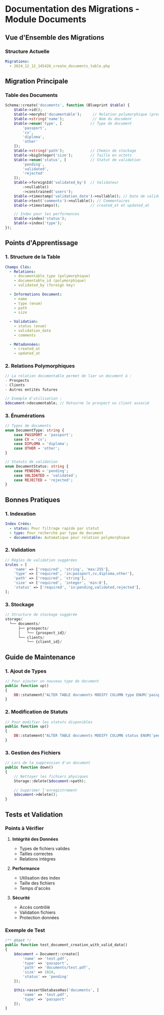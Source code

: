 # Documentation des Migrations - Module Documents

## Vue d'Ensemble des Migrations

### Structure Actuelle
```yaml
Migrations:
  - 2024_12_12_145426_create_documents_table.php
```

## Migration Principale

### Table des Documents
```php
Schema::create('documents', function (Blueprint $table) {
    $table->id();
    $table->morphs('documentable');     // Relation polymorphique (prospects/clients)
    $table->string('name');             // Nom du document
    $table->enum('type', [             // Type de document
        'passport',
        'cv',
        'diploma',
        'other'
    ]);
    $table->string('path');            // Chemin de stockage
    $table->bigInteger('size');        // Taille en octets
    $table->enum('status', [           // Statut de validation
        'pending',
        'validated',
        'rejected'
    ]);
    $table->foreignId('validated_by')  // Validateur
        ->nullable()
        ->constrained('users');
    $table->timestamp('validation_date')->nullable(); // Date de validation
    $table->text('comments')->nullable(); // Commentaires
    $table->timestamps();              // created_at et updated_at

    // Index pour les performances
    $table->index('status');
    $table->index('type');
});
```

## Points d'Apprentissage

### 1. Structure de la Table
```yaml
Champs Clés:
  - Relations:
    - documentable_type (polymorphique)
    - documentable_id (polymorphique)
    - validated_by (foreign key)
  
  - Informations Document:
    - name
    - type (enum)
    - path
    - size
  
  - Validation:
    - status (enum)
    - validation_date
    - comments
  
  - Métadonnées:
    - created_at
    - updated_at
```

### 2. Relations Polymorphiques
```php
// La relation documentable permet de lier un document à :
- Prospects
- Clients
- Autres entités futures

// Exemple d'utilisation :
$document->documentable; // Retourne le prospect ou client associé
```

### 3. Énumérations
```php
// Types de documents
enum DocumentType: string {
    case PASSPORT = 'passport';
    case CV = 'cv';
    case DIPLOMA = 'diploma';
    case OTHER = 'other';
}

// Statuts de validation
enum DocumentStatus: string {
    case PENDING = 'pending';
    case VALIDATED = 'validated';
    case REJECTED = 'rejected';
}
```

## Bonnes Pratiques

### 1. Indexation
```yaml
Index Créés:
  - status: Pour filtrage rapide par statut
  - type: Pour recherche par type de document
  - documentable: Automatique pour relation polymorphique
```

### 2. Validation
```php
// Règles de validation suggérées
$rules = [
    'name' => ['required', 'string', 'max:255'],
    'type' => ['required', 'in:passport,cv,diploma,other'],
    'path' => ['required', 'string'],
    'size' => ['required', 'integer', 'min:0'],
    'status' => ['required', 'in:pending,validated,rejected'],
];
```

### 3. Stockage
```php
// Structure de stockage suggérée
storage/
  └── documents/
      ├── prospects/
      │   └── {prospect_id}/
      └── clients/
          └── {client_id}/
```

## Guide de Maintenance

### 1. Ajout de Types
```php
// Pour ajouter un nouveau type de document
public function up()
{
    DB::statement("ALTER TABLE documents MODIFY COLUMN type ENUM('passport', 'cv', 'diploma', 'other', 'nouveau_type')");
}
```

### 2. Modification de Statuts
```php
// Pour modifier les statuts disponibles
public function up()
{
    DB::statement("ALTER TABLE documents MODIFY COLUMN status ENUM('pending', 'validated', 'rejected', 'nouveau_statut')");
}
```

### 3. Gestion des Fichiers
```php
// Lors de la suppression d'un document
public function down()
{
    // Nettoyer les fichiers physiques
    Storage::delete($document->path);
    
    // Supprimer l'enregistrement
    $document->delete();
}
```

## Tests et Validation

### Points à Vérifier
1. **Intégrité des Données**
   - Types de fichiers valides
   - Tailles correctes
   - Relations intègres

2. **Performance**
   - Utilisation des index
   - Taille des fichiers
   - Temps d'accès

3. **Sécurité**
   - Accès contrôlé
   - Validation fichiers
   - Protection données

### Exemple de Test
```php
/** @test */
public function test_document_creation_with_valid_data()
{
    $document = Document::create([
        'name' => 'test.pdf',
        'type' => 'passport',
        'path' => 'documents/test.pdf',
        'size' => 1024,
        'status' => 'pending'
    ]);

    $this->assertDatabaseHas('documents', [
        'name' => 'test.pdf',
        'type' => 'passport'
    ]);
}
```
